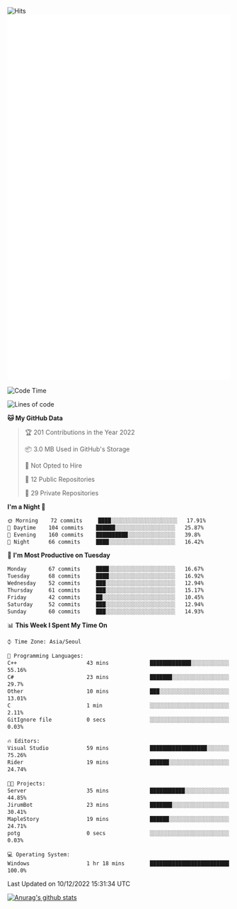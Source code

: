 ![Hits](https://hits.seeyoufarm.com/api/count/incr/badge.svg?url=https%3A%2F%2Fgithub.com%2Fkokose1234&count_bg=%2379C83D&title_bg=%23555555&icon=apple.svg&icon_color=%23E7E7E7&title=hits&edge_flat=false)
<br/>
![Metrics](https://github.com/kokose1234/kokose1234/blob/main/github-metrics.svg)

<!--START_SECTION:waka-->
![Code Time](http://img.shields.io/badge/Code%20Time-719%20hrs%207%20mins-blue)

![Lines of code](https://img.shields.io/badge/From%20Hello%20World%20I%27ve%20Written-884%20Thousand%20lines%20of%20code-blue)

**🐱 My GitHub Data** 

> 🏆 201 Contributions in the Year 2022
 > 
> 📦 3.0 MB Used in GitHub's Storage 
 > 
> 🚫 Not Opted to Hire
 > 
> 📜 12 Public Repositories 
 > 
> 🔑 29 Private Repositories  
 > 
**I'm a Night 🦉** 

```text
🌞 Morning    72 commits     ████░░░░░░░░░░░░░░░░░░░░░   17.91% 
🌆 Daytime    104 commits    ██████░░░░░░░░░░░░░░░░░░░   25.87% 
🌃 Evening    160 commits    ██████████░░░░░░░░░░░░░░░   39.8% 
🌙 Night      66 commits     ████░░░░░░░░░░░░░░░░░░░░░   16.42%

```
📅 **I'm Most Productive on Tuesday** 

```text
Monday       67 commits     ████░░░░░░░░░░░░░░░░░░░░░   16.67% 
Tuesday      68 commits     ████░░░░░░░░░░░░░░░░░░░░░   16.92% 
Wednesday    52 commits     ███░░░░░░░░░░░░░░░░░░░░░░   12.94% 
Thursday     61 commits     ███░░░░░░░░░░░░░░░░░░░░░░   15.17% 
Friday       42 commits     ██░░░░░░░░░░░░░░░░░░░░░░░   10.45% 
Saturday     52 commits     ███░░░░░░░░░░░░░░░░░░░░░░   12.94% 
Sunday       60 commits     ███░░░░░░░░░░░░░░░░░░░░░░   14.93%

```


📊 **This Week I Spent My Time On** 

```text
⌚︎ Time Zone: Asia/Seoul

💬 Programming Languages: 
C++                      43 mins             █████████████░░░░░░░░░░░░   55.16% 
C#                       23 mins             ███████░░░░░░░░░░░░░░░░░░   29.7% 
Other                    10 mins             ███░░░░░░░░░░░░░░░░░░░░░░   13.01% 
C                        1 min               ░░░░░░░░░░░░░░░░░░░░░░░░░   2.11% 
GitIgnore file           0 secs              ░░░░░░░░░░░░░░░░░░░░░░░░░   0.03%

🔥 Editors: 
Visual Studio            59 mins             ██████████████████░░░░░░░   75.26% 
Rider                    19 mins             ██████░░░░░░░░░░░░░░░░░░░   24.74%

🐱‍💻 Projects: 
Server                   35 mins             ███████████░░░░░░░░░░░░░░   44.85% 
JirumBot                 23 mins             ███████░░░░░░░░░░░░░░░░░░   30.41% 
MapleStory               19 mins             ██████░░░░░░░░░░░░░░░░░░░   24.71% 
potg                     0 secs              ░░░░░░░░░░░░░░░░░░░░░░░░░   0.03%

💻 Operating System: 
Windows                  1 hr 18 mins        █████████████████████████   100.0%

```


 Last Updated on 10/12/2022 15:31:34 UTC
<!--END_SECTION:waka-->

[![Anurag's github stats](https://github-readme-stats.vercel.app/api?username=kokose1234&theme=dracula)](https://github.com/anuraghazra/github-readme-stats)



	
